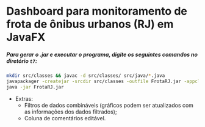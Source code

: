 # Dashboard para monitoramento de frota de ônibus urbanos (RJ) em JavaFX
##### Para gerar o .jar e executar o programa, digite os seguintes comandos no diretório `t7`:

```bash
mkdir src/classes && javac -d src/classes/ src/java/*.java
javapackager -createjar -srcdir src/classes -outfile FrotaRJ.jar -appclass t7.Interface
java -jar FrotaRJ.jar 
```

* Extras:
    * Filtros de dados combináveis (gráficos podem ser atualizados com as
      informações dos dados filtrados);
    * Coluna de comentários editável.
